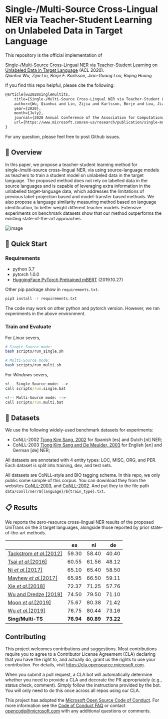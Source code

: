 # Single-/Multi-Source Cross-Lingual NER via Teacher-Student Learning on Unlabeled Data in Target Language

This repository is the official implementation of

[Single-/Multi-Source Cross-Lingual NER via Teacher-Student Learning on Unlabeled Data in Target Language](https://www.microsoft.com/en-us/research/publication/single-multi-source-cross-lingual-ner-via-teacher-student-learning-on-unlabeled-data-in-target-language/) (ACL 2020).  
_Qianhui Wu, Zijia Lin, Börje F. Karlsson, Jian-Guang Lou, Biqing Huang_

If you find this repo helpful, please cite the following:

```tex
@article{wu2020singlemultits,
    title={Single-/Multi-Source Cross-Lingual NER via Teacher-Student Learning on Unlabeled Data in Target Language},
    author={Wu, Qianhui and Lin, Zijia and Karlsson, Börje and Lou, Jian-Guang and Huang, Biqing},
    year={2020},
    month={July},
    journal={2020 Annual Conference of the Association for Computational Linguistics (ACL 2020)},
    url={https://www.microsoft.com/en-us/research/publication/single-multi-source-cross-lingual-ner-via-teacher-student-learning-on-unlabeled-data-in-target-language/},
}
```

For any question, please feel free to post Github issues.

## 🎥 Overview

In this paper, we propose a teacher-student learning method for single-/multi-source cross-lingual NER, via using source-language models as teachers to train a student model on unlabeled data in the target language.
The proposed method does not rely on labelled data in the source languages and is capable of leveraging extra information in the unlabelled target-language data, which addresses the limitations of previous label-projection based and model-transfer based methods.
We also propose a language similarity measuring method based on language identiﬁcation, to better weight different teacher models.
Extensive experiments on benchmark datasets show that our method outperforms the existing state-of-the-art approaches.

![image](https://cdn.nlark.com/yuque/0/2020/png/104214/1592232619080-006df32b-ad05-4967-9ba1-38c344e0ffbb.png)

## 🎯 Quick Start

### Requirements

- python 3.7
- pytorch 1.0.0
- [HuggingFace PyTorch Pretrained mBERT](https://github.com/huggingface/pytorch-transformers.git) (2019.10.27)

Other pip package show in `requirements.txt`.

```bash
pip3 install -r requirements.txt
```

The code may work on other python and pytorch version. However, we ran experiments in the above environment.

### Train and Evaluate

For _Linux_ severs,

```bash
# Single-Source mode:
bash scripts/run_single.sh

# Multi-Source mode:
bash scripts/run_multi.sh
```

For _Windows_ severs,

```cmd
<!-- Single-Source mode: -->
call scripts/run.single.bat

<!-- Multi-Source mode: -->
call scripts/run.multi.bat
```

## 🍯 Datasets

We use the following widely-used benchmark datasets for experiments:

- CoNLL-2002 [Tjong Kim Sang, 2002](https://www.aclweb.org/anthology/W02-2024/) for Spanish [es] and Dutch [nl] NER;
- CoNLL-2003 [Tjong Kim Sang and De Meulder, 2003](https://www.aclweb.org/anthology/W03-0419/) for English [en] and German [de] NER;

All datasets are annotated with 4 entity types: LOC, MISC, ORG, and PER. Each dataset is split into training, dev, and test sets.

All datasets are CoNLL-style and BIO tagging scheme.
In this repo, we only public some sample of this corpus.
You can download they from the websites [CoNLL-2003](http://www.cnts.ua.ac.be/conll2003/ner.tgz), and [CoNLL-2002](http://www.cnts.ua.ac.be/conll2002/ner.tgz).
And put they to the file path `data/conll/ner/${language}/${train_type}.txt`.

## 📋 Results

We reports the zero-resource cross-lingual NER results of the proposed UniTrans on the 3 target languages, alongside those reported by prior state-of-the-art methods.

|                                                                                  | es        | nl        | de        |
| -------------------------------------------------------------------------------- | --------- | --------- | --------- |
| [Tackstrom _et_ _al_.[2012]](https://www.aclweb.org/anthology/N12-1052/)         | 59.30     | 58.40     | 40.40     |
| [Tsai _et_ _al_.[2016]](https://www.aclweb.org/anthology/K16-1022/)              | 60.55     | 61.56     | 48.12     |
| [Ni _et_ _al_.[2017]](https://www.aclweb.org/anthology/P17-1135/)                | 65.10     | 65.40     | 58.50     |
| [Mayhew _et_ _al_.[2017]](https://www.aclweb.org/anthology/D17-1269/)            | 65.95     | 66.50     | 59.11     |
| [Xie _et_ _al_.[2018]](https://www.aclweb.org/anthology/D18-1034/)               | 72.37     | 71.25     | 57.76     |
| [Wu and Dredze [2019]](https://www.aclweb.org/anthology/D19-1077/)               | 74.50     | 79.50     | 71.10     |
| [Moon _et_ _al_.[2019]](https://arxiv.org/abs/1912.01389)                        | 75.67     | 80.38     | 71.42     |
| [Wu _et_ _al_.[2019]](https://www.aaai.org/Papers/AAAI/2020GB/AAAI-WuQ.5015.pdf) | 76.75     | 80.44     | 73.16     |
| **Sing/Multi-TS**                                                                | **76.94** | **80.89** | **73.22** |

## Contributing

This project welcomes contributions and suggestions. Most contributions require you to agree to a
Contributor License Agreement (CLA) declaring that you have the right to, and actually do, grant us
the rights to use your contribution. For details, visit https://cla.opensource.microsoft.com.

When you submit a pull request, a CLA bot will automatically determine whether you need to provide
a CLA and decorate the PR appropriately (e.g., status check, comment). Simply follow the instructions
provided by the bot. You will only need to do this once across all repos using our CLA.

This project has adopted the [Microsoft Open Source Code of Conduct](https://opensource.microsoft.com/codeofconduct/).
For more information see the [Code of Conduct FAQ](https://opensource.microsoft.com/codeofconduct/faq/) or
contact [opencode@microsoft.com](mailto:opencode@microsoft.com) with any additional questions or comments.
